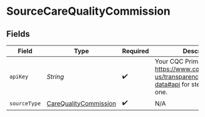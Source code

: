 # SourceCareQualityCommission


## Fields

| Field                                                                                                                | Type                                                                                                                 | Required                                                                                                             | Description                                                                                                          |
| -------------------------------------------------------------------------------------------------------------------- | -------------------------------------------------------------------------------------------------------------------- | -------------------------------------------------------------------------------------------------------------------- | -------------------------------------------------------------------------------------------------------------------- |
| `apiKey`                                                                                                             | *String*                                                                                                             | :heavy_check_mark:                                                                                                   | Your CQC Primary Key. See https://www.cqc.org.uk/about-us/transparency/using-cqc-data#api for steps to generate one. |
| `sourceType`                                                                                                         | [CareQualityCommission](../../models/shared/CareQualityCommission.md)                                                | :heavy_check_mark:                                                                                                   | N/A                                                                                                                  |